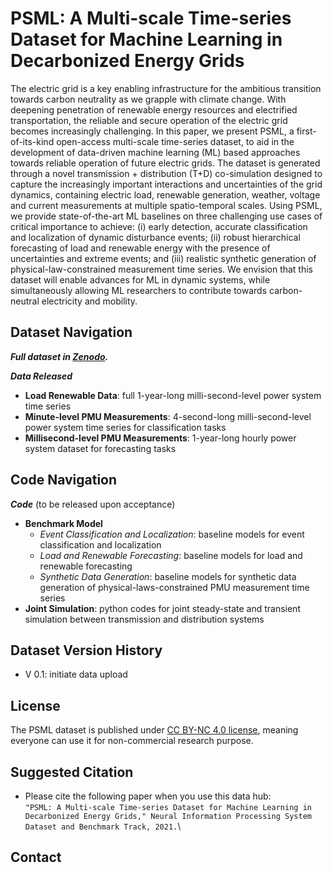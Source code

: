 # PSML: A Multi-scale Time-series Dataset for Machine Learning in Decarbonized Energy Grids
The electric grid is a key enabling infrastructure for the ambitious transition towards carbon neutrality as we grapple with climate change. With deepening penetration of renewable energy resources and electrified transportation, the reliable and secure operation of the electric grid becomes increasingly challenging. In this paper, we present PSML, a first-of-its-kind open-access multi-scale time-series dataset, to aid in the development of data-driven machine learning (ML) based approaches towards reliable operation of future electric grids. The dataset is generated through a novel transmission + distribution (T+D) co-simulation designed to capture the increasingly important interactions and uncertainties of the grid dynamics, containing electric load, renewable generation, weather, voltage and current measurements at multiple spatio-temporal scales. Using PSML, we provide state-of-the-art ML baselines on three challenging use cases of critical importance to achieve: (i) early detection, accurate classification and localization of dynamic disturbance events; (ii) robust hierarchical forecasting of load and renewable energy with the presence of uncertainties and extreme events; and (iii) realistic synthetic generation of physical-law-constrained measurement time series. We envision that this dataset will enable advances for ML in dynamic systems, while simultaneously allowing ML researchers to contribute towards carbon-neutral electricity and mobility. 

## Dataset Navigation
***Full dataset in [Zenodo](https://zenodo.org/deposit/5130612#).***

***Data Released***
-  **Load Renewable Data**: full 1-year-long milli-second-level power system time series
-  **Minute-level PMU Measurements**: 4-second-long milli-second-level power system time series for classification tasks
-  **Millisecond-level PMU Measurements**: 1-year-long hourly power system dataset for forecasting tasks

## Code Navigation
***Code*** (to be released upon acceptance)
- **Benchmark Model**
  - *Event Classification and Localization*: baseline models for event classification and localization
  - *Load and Renewable Forecasting*: baseline models for load and renewable forecasting
  - *Synthetic Data Generation*: baseline models for synthetic data generation of physical-laws-constrained PMU measurement time series
- **Joint Simulation**: python codes for joint steady-state and transient simulation between transmission and distribution systems

## Dataset Version History
- V 0.1: initiate data upload

## License
The PSML dataset is published under [CC BY-NC 4.0 license](https://creativecommons.org/licenses/by-nc/4.0/), meaning everyone can use it for non-commercial research purpose.

## Suggested Citation
- Please cite the following paper when you use this data hub:  
`
"PSML: A Multi-scale Time-series Dataset for Machine Learning in Decarbonized Energy Grids," Neural Information Processing System Dataset and Benchmark Track, 2021.
`\
## Contact
